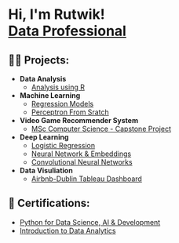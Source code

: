 <h1>Hi, I'm Rutwik! <br/><a href="https://www.linkedin.com/in/rutwikborole-ireland">Data Professional</a></h1>

<h2>👨‍💻 Projects:</h2>

- **Data Analysis**
  - [Analysis using R](https://github.com/rutwikborole/Data-Analysis)
- **Machine Learning**
  -   [Regression Models](https://github.com/rutwikborole/Machine-Learning/tree/main)
  -   [Perceptron From Sratch](https://github.com/rutwikborole/Machine-Learning/tree/main)
- **Video Game Recommender System**
  - [MSc Computer Science - Capstone Project](https://github.com/rutwikborole/Video-Game-Recommender-System)
- **Deep Learning**
  -   [Logistic Regression](https://github.com/rutwikborole/Deep-Learning/tree/main/Logistic%20Regression)
  -   [Neural Network & Embeddings](https://github.com/rutwikborole/Deep-Learning/tree/main/Exploring%20Embeddings)
  -   [Convolutional Neural Networks](https://github.com/rutwikborole/Deep-Learning/tree/main/CNN)
- **Data Visuliation**
  -   [Airbnb-Dublin Tableau Dashboard](https://github.com/rutwikborole/AirBnB-Dublin-Tableau-Dashboard)
  
<h2>🥇 Certifications:</h2>

- [Python for Data Science, AI & Development](https://www.coursera.org/account/accomplishments/certificate/SJVET2A4E4QA)
- [Introduction to Data Analytics](https://www.coursera.org/account/accomplishments/certificate/4EEDKSJC4W4A)
